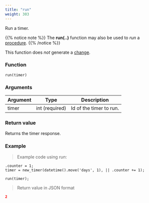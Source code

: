 ```yaml
---
title: "run"
weight: 303
---
```


Run a timer.

{{% notice note %}}
The **run(..)** function may also be used to *run* a [procedure](../../procedures-api/run).
{{% /notice %}}

This function does *not* generate a [change](../../overview/changes).

### Function

`run(timer)`

### Arguments

Argument | Type | Description
-------- | ---- | -----------
timer | int (required) | Id of the timer to run.

### Return value

Returns the timer response.

### Example

> Example code using *run*:

```thingsdb,json_response
.counter = 1;
timer = new_timer(datetime().move('days', 1), || .counter += 1);

run(timer);
```

> Return value in JSON format

```json
2
```
